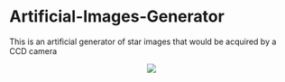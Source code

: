 # Artificial-Images-Generator
 This is an artificial generator of star images that would be acquired by a CCD camera


<p align="center">
  <img src="https://github.com/DBernardes/Artificial-Images-Generator/blob/main/artificial_star.png" />
</p>
